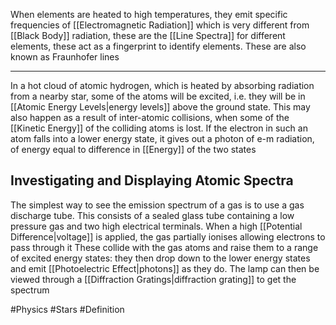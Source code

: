 When elements are heated to high temperatures, they emit specific frequencies of [[Electromagnetic Radiation]] which is very different from [[Black Body]] radiation, these are the [[Line Spectra]] for different elements, these act as a fingerprint to identify elements. These are also known as Fraunhofer lines
___
In a hot cloud of atomic hydrogen, which is heated by absorbing radiation from a nearby star, some of the atoms will be excited, i.e. they will be in [[Atomic Energy Levels|energy levels]] above the ground state. This may also happen as a result of inter-atomic collisions, when some of the [[Kinetic Energy]] of the colliding atoms is lost. If the electron in such an atom falls into a lower energy state, it gives out a photon of e-m radiation, of energy equal to difference in [[Energy]] of the two states
## Investigating and Displaying Atomic Spectra
The simplest way to see the emission spectrum of a gas is to use a gas discharge tube. This consists of a sealed glass tube containing a low pressure gas and two high electrical terminals. When a high [[Potential Difference|voltage]] is applied, the gas partially ionises allowing electrons to pass through it These collide with the gas atoms and raise them to a range of excited energy states: they then drop down to the lower energy states and emit [[Photoelectric Effect|photons]] as they do. The lamp can then be viewed through a [[Diffraction Gratings|diffraction grating]] to get the spectrum

#Physics #Stars #Definition